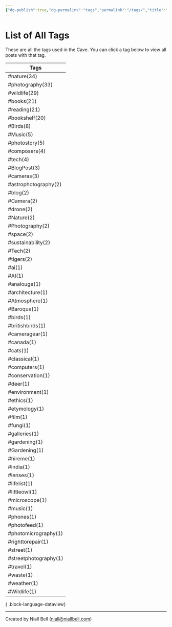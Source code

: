 ```yaml
---
{"dg-publish":true,"dg-permalink":"tags","permalink":"/tags/","title":"List of All Tags","hide":true,"noteIcon":null,"created":"2024-04-16T00:05:40.920+01:00","updated":"2024-04-16T00:07:18.935+01:00"}
---
```


# List of All Tags

These are all the tags used in the Cave. You can click a tag below to view all posts with that tag.

| Tags                  |
| --------------------- |
| #nature(34)           |
| #photography(33)      |
| #wildlife(29)         |
| #books(21)            |
| #reading(21)          |
| #bookshelf(20)        |
| #Birds(8)             |
| #Music(5)             |
| #photostory(5)        |
| #composers(4)         |
| #tech(4)              |
| #BlogPost(3)          |
| #cameras(3)           |
| #astrophotography(2)  |
| #blog(2)              |
| #Camera(2)            |
| #drone(2)             |
| #Nature(2)            |
| #Photography(2)       |
| #space(2)             |
| #sustainability(2)    |
| #Tech(2)              |
| #tigers(2)            |
| #ai(1)                |
| #AI(1)                |
| #analouge(1)          |
| #architecture(1)      |
| #Atmosphere(1)        |
| #Baroque(1)           |
| #birds(1)             |
| #britishbirds(1)      |
| #cameragear(1)        |
| #canada(1)            |
| #cats(1)              |
| #classical(1)         |
| #computers(1)         |
| #conservation(1)      |
| #deer(1)              |
| #environment(1)       |
| #ethics(1)            |
| #etymology(1)         |
| #film(1)              |
| #fungi(1)             |
| #galleries(1)         |
| #gardening(1)         |
| #Gardening(1)         |
| #hireme(1)            |
| #india(1)             |
| #lenses(1)            |
| #lifelist(1)          |
| #littleowl(1)         |
| #microscope(1)        |
| #music(1)             |
| #phones(1)            |
| #photofeed(1)         |
| #photomicrography(1)  |
| #righttorepair(1)     |
| #street(1)            |
| #streetphotography(1) |
| #travel(1)            |
| #waste(1)             |
| #weather(1)           |
| #Wildlife(1)          |

{ .block-language-dataview}

---
Created by Niall Bell (niall@niallbell.com)
